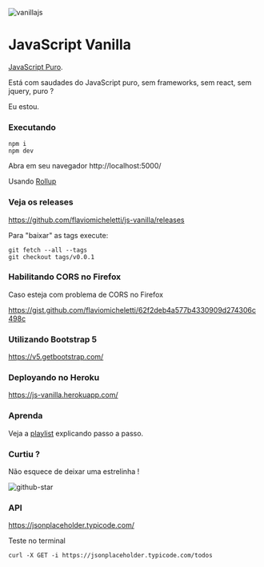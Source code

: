 ![vanillajs](https://user-images.githubusercontent.com/1257048/84575349-cfb01a80-ad82-11ea-8469-1fbf13d376b4.png)

# JavaScript Vanilla

[JavaScript Puro](http://vanilla-js.com/).

Está com saudades do JavaScript puro, sem frameworks, sem react, sem jquery, puro ?

Eu estou.

### Executando

    npm i
    npm dev

Abra em seu navegador http://localhost:5000/

Usando [Rollup](http://rollupjs.org/guide/en/)

### Veja os releases

https://github.com/flaviomicheletti/js-vanilla/releases

Para "baixar" as tags execute:

    git fetch --all --tags
    git checkout tags/v0.0.1

### Habilitando CORS no Firefox

Caso esteja com problema de CORS no Firefox

https://gist.github.com/flaviomicheletti/62f2deb4a577b4330909d274306c498c

### Utilizando Bootstrap 5

https://v5.getbootstrap.com/

### Deployando no Heroku

https://js-vanilla.herokuapp.com/

### Aprenda

Veja a [playlist](https://www.youtube.com/playlist?list=PL4-j1jp_g6DvabDe7xyBmqQC9IzvZaeVe) 
explicando passo a passo.

### Curtiu ?

Não esquece de deixar uma estrelinha !

![github-star](https://user-images.githubusercontent.com/1257048/94361962-61bc0480-008e-11eb-861c-30f6eae51d22.png)


### API

https://jsonplaceholder.typicode.com/

Teste no terminal

    curl -X GET -i https://jsonplaceholder.typicode.com/todos

